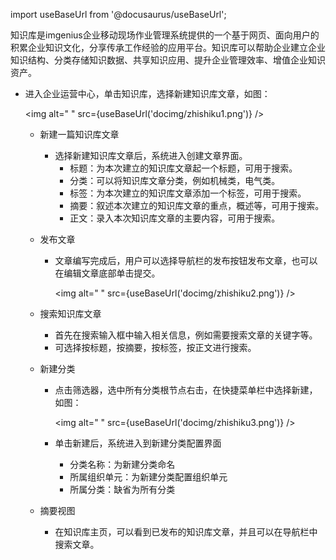 
import useBaseUrl from '@docusaurus/useBaseUrl';

知识库是imgenius企业移动现场作业管理系统提供的一个基于网页、面向用户的积累企业知识文化，分享传承工作经验的应用平台。知识库可以帮助企业建立企业知识结构、分类存储知识数据、共享知识应用、提升企业管理效率、增值企业知识资产。

* 进入企业运营中心，单击知识库，选择新建知识库文章，如图：

  <img alt=" " src={useBaseUrl('docimg/zhishiku1.png')} />

  * 新建一篇知识库文章
    * 选择新建知识库文章后，系统进入创建文章界面。
      * 标题：为本次建立的知识库文章起一个标题，可用于搜索。
      * 分类：可以将知识库文章分类，例如机械类，电气类。
      * 标签：为本次建立的知识库文章添加一个标签，可用于搜索。
      * 摘要：叙述本次建立的知识库文章的重点，概述等，可用于搜索。
      * 正文：录入本次知识库文章的主要内容，可用于搜索。

  * 发布文章
    * 文章编写完成后，用户可以选择导航栏的发布按钮发布文章，也可以在编辑文章底部单击提交。

      <img alt=" " src={useBaseUrl('docimg/zhishiku2.png')} />

  * 搜索知识库文章
    * 首先在搜索输入框中输入相关信息，例如需要搜索文章的关键字等。
    * 可选择按标题，按摘要，按标签，按正文进行搜索。

  * 新建分类
    * 点击筛选器，选中所有分类根节点右击，在快捷菜单栏中选择新建，如图：

      <img alt=" " src={useBaseUrl('docimg/zhishiku3.png')} />

    * 单击新建后，系统进入到新建分类配置界面
      * 分类名称：为新建分类命名
      * 所属组织单元：为新建分类配置组织单元
      * 所属分类：缺省为所有分类

  * 摘要视图
    * 在知识库主页，可以看到已发布的知识库文章，并且可以在导航栏中搜索文章。
